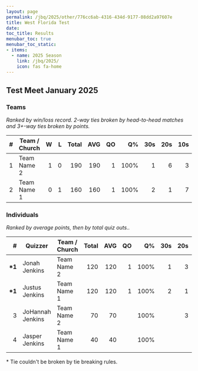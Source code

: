 ```yaml
---
layout: page
permalink: /jbq/2025/other/776cc6ab-4316-434d-9177-08dd2a97607e
title: West Florida Test
date: 
toc_title: Results
menubar_toc: true
menubar_toc_static:
- items:
  - name: 2025 Season
    link: /jbq/2025/
    icon: fas fa-home
---
```



## Test Meet January 2025

### Teams

*Ranked by win/loss record. 2-way ties broken by head-to-head matches and 3+-way ties broken by points.*

| # | Team / Church | W | L | Total | AVG | QO | Q% | 30s | 20s | 10s |
|--:|---|--:|--:|--:|--:|--:|--:|--:|--:|--:|
| 1 | Team Name 2 | 1 | 0 | 190 | 190 | 1 | 100% | 1 | 6 | 3 |
| 2 | Team Name 1 | 0 | 1 | 160 | 160 | 1 | 100% | 2 | 1 | 7 |

### Individuals

*Ranked by average points, then by total quiz outs..*

| # | Quizzer | Team / Church | Total | AVG | QO | Q% | 30s | 20s | 10s |
|--:|---|---|--:|--:|--:|--:|--:|--:|--:|
| **\*1** | Jonah Jenkins | Team Name 2 | 120 | 120 | 1 | 100% | 1 | 3 | 2 |
| **\*1** | Justus Jenkins | Team Name 1 | 120 | 120 | 1 | 100% | 2 | 1 | 3 |
| 3 | JoHannah Jenkins | Team Name 2 | 70 | 70 |  | 100% |  | 3 | 1 |
| 4 | Jasper Jenkins | Team Name 1 | 40 | 40 |  | 100% |  |  | 4 |

\* Tie couldn't be broken by tie breaking rules.

